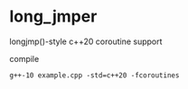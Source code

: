 # long_jmper

longjmp()-style c++20 coroutine support

compile
```shell
g++-10 example.cpp -std=c++20 -fcoroutines
```
